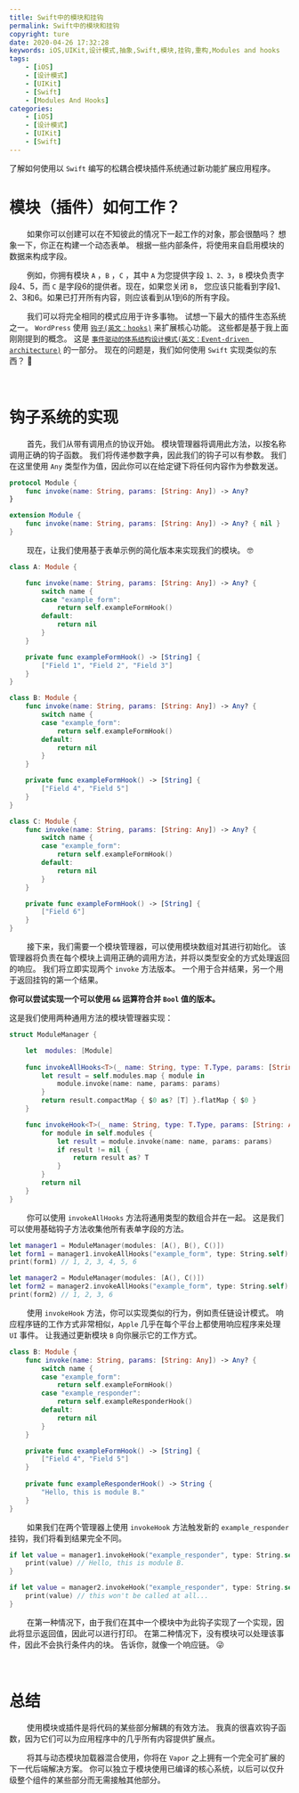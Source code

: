 ```yaml
---
title: Swift中的模块和挂钩
permalink: Swift中的模块和挂钩
copyright: ture
date: 2020-04-26 17:32:28
keywords: iOS,UIKit,设计模式,抽象,Swift,模块,挂钩,重构,Modules and hooks
tags:
    - [iOS]
    - [设计模式]
    - [UIKit]
    - [Swift]
    - [Modules And Hooks]
categories:
    - [iOS]
    - [设计模式]
    - [UIKit]
    - [Swift]
---
```


了解如何使用以 ```Swift``` 编写的松耦合模块插件系统通过新功能扩展应用程序。

# **模块（插件）如何工作？**

&nbsp;&nbsp;&nbsp;&nbsp;&nbsp;&nbsp;&nbsp;&nbsp;如果你可以创建可以在不知彼此的情况下一起工作的对象，那会很酷吗？ 想象一下，你正在构建一个动态表单。 根据一些内部条件，将使用来自启用模块的数据来构成字段。

&nbsp;&nbsp;&nbsp;&nbsp;&nbsp;&nbsp;&nbsp;&nbsp;例如，你拥有模块 ```A``` ，```B``` ，```C``` ，其中 ```A``` 为您提供字段 ```1、2、3```，```B``` 模块负责字段4、5，而 ```C``` 是字段6的提供者。现在，如果您关闭 ```B```， 您应该只能看到字段1、2、3和6。如果已打开所有内容，则应该看到从1到6的所有字段。

&nbsp;&nbsp;&nbsp;&nbsp;&nbsp;&nbsp;&nbsp;&nbsp;我们可以将完全相同的模式应用于许多事物。 试想一下最大的插件生态系统之一。 ```WordPress``` 使用 [```钩子(英文：hooks)```](https://www.sitepoint.com/wordpress-hook-system/ "") 来扩展核心功能。 这些都是基于我上面刚刚提到的概念。 这是 [```事件驱动的体系结构设计模式(英文：Event-driven architecture)```](https://en.wikipedia.org/wiki/Event-driven_architecture "") 的一部分。 现在的问题是，我们如何使用 ```Swift``` 实现类似的东西？ 🤔

<!-- more -->

</br>

# **钩子系统的实现**

&nbsp;&nbsp;&nbsp;&nbsp;&nbsp;&nbsp;&nbsp;&nbsp;首先，我们从带有调用点的协议开始。 模块管理器将调用此方法，以按名称调用正确的钩子函数。 我们将传递参数字典，因此我们的钩子可以有参数。 我们在这里使用 ```Any``` 类型作为值，因此你可以在给定键下将任何内容作为参数发送。

``` Swift
protocol Module {
    func invoke(name: String, params: [String: Any]) -> Any?
}

extension Module {
    func invoke(name: String, params: [String: Any]) -> Any? { nil }
}
```

&nbsp;&nbsp;&nbsp;&nbsp;&nbsp;&nbsp;&nbsp;&nbsp;现在，让我们使用基于表单示例的简化版本来实现我们的模块。 🤓

``` Swift
class A: Module {

    func invoke(name: String, params: [String: Any]) -> Any? {
        switch name {
        case "example_form":
            return self.exampleFormHook()
        default:
            return nil
        }
    }

    private func exampleFormHook() -> [String] {
        ["Field 1", "Field 2", "Field 3"]
    }
}

class B: Module {
    func invoke(name: String, params: [String: Any]) -> Any? {
        switch name {
        case "example_form":
            return self.exampleFormHook()
        default:
            return nil
        }
    }

    private func exampleFormHook() -> [String] {
        ["Field 4", "Field 5"]
    }
}

class C: Module {
    func invoke(name: String, params: [String: Any]) -> Any? {
        switch name {
        case "example_form":
            return self.exampleFormHook()
        default:
            return nil
        }
    }

    private func exampleFormHook() -> [String] {
        ["Field 6"]
    }
}
```

&nbsp;&nbsp;&nbsp;&nbsp;&nbsp;&nbsp;&nbsp;&nbsp;接下来，我们需要一个模块管理器，可以使用模块数组对其进行初始化。 该管理器将负责在每个模块上调用正确的调用方法，并将以类型安全的方式处理返回的响应。 我们将立即实现两个 ```invoke``` 方法版本。 一个用于合并结果，另一个用于返回挂钩的第一个结果。


**你可以尝试实现一个可以使用 ```&&``` 运算符合并 ```Bool``` 值的版本。**

这是我们使用两种通用方法的模块管理器实现：

``` Swift
struct ModuleManager {

    let  modules: [Module]
    
    func invokeAllHooks<T>(_ name: String, type: T.Type, params: [String: Any] = [:]) -> [T] {
        let result = self.modules.map { module in
            module.invoke(name: name, params: params)
        }
        return result.compactMap { $0 as? [T] }.flatMap { $0 }
    }

    func invokeHook<T>(_ name: String, type: T.Type, params: [String: Any] = [:]) -> T? {
        for module in self.modules {
            let result = module.invoke(name: name, params: params)
            if result != nil {
                return result as? T
            }
        }
        return nil
    }
}
```

&nbsp;&nbsp;&nbsp;&nbsp;&nbsp;&nbsp;&nbsp;&nbsp;你可以使用 ```invokeAllHooks``` 方法将通用类型的数组合并在一起。 这是我们可以使用基础钩子方法收集他所有表单字段的方法。

``` Swift
let manager1 = ModuleManager(modules: [A(), B(), C()])
let form1 = manager1.invokeAllHooks("example_form", type: String.self)
print(form1) // 1, 2, 3, 4, 5, 6

let manager2 = ModuleManager(modules: [A(), C()])
let form2 = manager2.invokeAllHooks("example_form", type: String.self)
print(form2) // 1, 2, 3, 6
```

&nbsp;&nbsp;&nbsp;&nbsp;&nbsp;&nbsp;&nbsp;&nbsp;使用 ```invokeHook``` 方法，你可以实现类似的行为，例如责任链设计模式。 响应程序链的工作方式非常相似，```Apple``` 几乎在每个平台上都使用响应程序来处理 ```UI``` 事件。 让我通过更新模块 ```B``` 向你展示它的工作方式。

``` Swift
class B: Module {
    func invoke(name: String, params: [String: Any]) -> Any? {
        switch name {
        case "example_form":
            return self.exampleFormHook()
        case "example_responder":
            return self.exampleResponderHook()
        default:
            return nil
        }
    }

    private func exampleFormHook() -> [String] {
        ["Field 4", "Field 5"]
    }
    
    private func exampleResponderHook() -> String {
        "Hello, this is module B."
    }
}
```

&nbsp;&nbsp;&nbsp;&nbsp;&nbsp;&nbsp;&nbsp;&nbsp;如果我们在两个管理器上使用 ```invokeHook``` 方法触发新的 ```example_responder``` 挂钩，我们将看到结果完全不同。

``` Swift
if let value = manager1.invokeHook("example_responder", type: String.self) {
    print(value) // Hello, this is module B.
}

if let value = manager2.invokeHook("example_responder", type: String.self) {
    print(value) // this won't be called at all...
}
```

&nbsp;&nbsp;&nbsp;&nbsp;&nbsp;&nbsp;&nbsp;&nbsp;在第一种情况下，由于我们在其中一个模块中为此钩子实现了一个实现，因此将显示返回值，因此可以进行打印。 在第二种情况下，没有模块可以处理该事件，因此不会执行条件内的块。 告诉你，就像一个响应链。 😜

</br>

# **总结**

&nbsp;&nbsp;&nbsp;&nbsp;&nbsp;&nbsp;&nbsp;&nbsp;使用模块或插件是将代码的某些部分解耦的有效方法。 我真的很喜欢钩子函数，因为它们可以为应用程序中的几乎所有内容提供扩展点。

&nbsp;&nbsp;&nbsp;&nbsp;&nbsp;&nbsp;&nbsp;&nbsp;将其与动态模块加载器混合使用，你将在 ```Vapor``` 之上拥有一个完全可扩展的下一代后端解决方案。 你可以独立于模块使用已编译的核心系统，以后可以仅升级整个组件的某些部分而无需接触其他部分。
